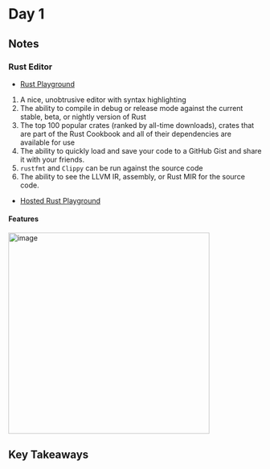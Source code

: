 # Day 1

## Notes

### Rust Editor

- [Rust Playground](https://github.com/rust-lang/rust-playground)

1. A nice, unobtrusive editor with syntax highlighting
2. The ability to compile in debug or release mode against the current stable, beta, or nightly version of Rust
3. The top 100 popular crates (ranked by all-time downloads), crates that are part of the Rust Cookbook and all of their dependencies are available for use
4. The ability to quickly load and save your code to a GitHub Gist and share it with your friends.
5. `rustfmt` and `Clippy` can be run against the source code
6. The ability to see the LLVM IR, assembly, or Rust MIR for the source code.

- [Hosted Rust Playground](https://play.rust-lang.org/)

#### Features

<img width="400" alt="image" src="https://github.com/shinyay/100DaysOfLearnRustInOneMonthOfLunches/assets/3072734/76a754d2-3978-4dab-aaf5-31c723f1e348">

## Key Takeaways
